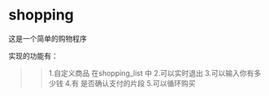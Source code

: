 # shopping
这是一个简单的购物程序<br>

实现的功能有：

>>1.自定义商品 在shopping_list 中
2.可以实时退出
3.可以输入你有多少钱
4.有 是否确认支付的片段
5.可以循环购买
